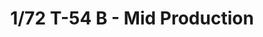 ---
layout: product
title: "1/72 T-54 B - Mid Production"
price: "2000" 
desc: "Maketa"
img_path: "/assets/img/AMIG8502.webp"
brand: "N/A"
available: true
special_offer: false
new: true
soon: false
cat: "010000"
subcat: "011400"
subsubcat: "0N/A"
sifra: "AMIG8502"
popular: false
---